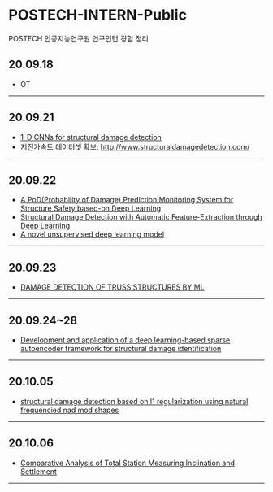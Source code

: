 # POSTECH-INTERN-Public
POSTECH 인공지능연구원 연구인턴 경험 정리

## 20.09.18
- OT
---
## 20.09.21
- [1-D CNNs for structural damage detection](./지진논문리뷰/지진가속도/1-D_CNNs_for_structural_damage_detection/2020.09.21.md)
- 지진가속도 데이터셋 확보: <http://www.structuraldamagedetection.com/>
---
## 20.09.22
- [A PoD(Probability of Damage) Prediction Monitoring System for Structure Safety based-on Deep Learning](./지진논문리뷰/지진가속도/A_PoD(Probability_of_Damage)_Prediction_Monitoring_System_for_Structure_Safety_based-on_Deep_Learning/2020.09.22.md)
- [Structural Damage Detection with Automatic Feature-Extraction through Deep Learning](../지진논문리뷰/지진가속도/Structural_Damage_Detection_with_Automatic_Feature-Extraction_through_Deep_Learning/2020.09.22.md)
- [A novel unsupervised deep learning model](./지진논문리뷰/지진가속도/A_novel_unsupervised_deep_learning_model/2020.09.22.md)
---
## 20.09.23
- [DAMAGE DETECTION OF TRUSS STRUCTURES BY ML](./지진논문리뷰/지진가속도/DAMAGE_DETECTION_OF_TRUSS_STRUCTURES_BY_ML/2020.09.23.md)
---
## 20.09.24~28
- [Development and application of a deep learning-based sparse autoencoder framework for structural damage identification](./지진논문리뷰/지진가속도/deep_learning-based_sparse_autoencoder_framework/2020.09.28.md)
---
## 20.10.05
- [structural damage detection based on l1 regularization using natural frequencied nad mod shapes](./지진논문리뷰/지진가속도/structural_damage_detection_based_on_l1_regularization/2020.10.05.md)
---
## 20.10.06
- [Comparative Analysis of Total Station Measuring Inclination and Settlement](./지진논문리뷰/건물기울기/Comparative_Analysis_of_Total_Station_Measuring_Inclination_and_Settlement/2020.10.06.md)
---